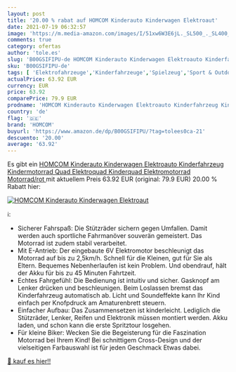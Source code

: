 ```yaml
---
layout: post
title: '20.00 % rabat auf HOMCOM Kinderauto Kinderwagen Elektroaut'
date: 2021-07-19 06:32:57
image: 'https://m.media-amazon.com/images/I/51xw6W3E6jL._SL500_._SL400_.jpg'
comments: true
category: ofertas
author: 'tole.es'
slug: 'B00GSIFIPU-de HOMCOM Kinderauto Kinderwagen Elektroauto Kinderfahrzeug...'
sku: 'B00GSIFIPU-de'
tags: [ 'Elektrofahrzeuge','Kinderfahrzeuge','Spielzeug','Sport & Outdoor','homcom', ]
actualPrice: 63.92 EUR
currency: EUR
price: 63.92
comparePrice: 79.9 EUR
prodname: 'HOMCOM Kinderauto Kinderwagen Elektroauto Kinderfahrzeug Kindermotorrad Quad Elektroquad Kinderquad Elektromotorrad  Motorrad/rot '
country: 'de'
flag: '🇩🇪'
brand: 'HOMCOM'
buyurl: 'https://www.amazon.de/dp/B00GSIFIPU/?tag=tolees0ca-21'
descuento: '20.00'
average: '63.92'
---
```


Es gibt ein [HOMCOM Kinderauto Kinderwagen Elektroauto Kinderfahrzeug Kindermotorrad Quad Elektroquad Kinderquad Elektromotorrad  Motorrad/rot ](https://www.amazon.de/dp/B00GSIFIPU/?tag=tolees0ca-21) mit aktuellem Preis 63.92 EUR (original: 79.9 EUR) 20.00 % Rabatt hier:

[![HOMCOM Kinderauto Kinderwagen Elektroaut](https://m.media-amazon.com/images/I/51xw6W3E6jL._SL500_._SL400_.jpg)](https://www.amazon.de/dp/B00GSIFIPU/?tag=tolees0ca-21)

ℹ️:

- Sicherer Fahrspaß: Die Stützräder sichern gegen Umfallen. Damit werden auch sportliche Fahrmanöver souverän gemeistert. Das Motorrad ist zudem stabil verarbeitet.
- Mit E-Antrieb: Der eingebaute 6V Elektromotor beschleunigt das Motorrad auf bis zu 2,5km/h. Schnell für die Kleinen, gut für Sie als Eltern. Bequemes Nebenherlaufen ist kein Problem. Und obendrauf, hält der Akku für bis zu 45 Minuten Fahrtzeit.
- Echtes Fahrgefühl: Die Bedienung ist intuitiv und sicher. Gasknopf am Lenker drücken und beschleunigen. Beim Loslassen bremst das Kinderfahrzeug automatisch ab. Licht und Soundeffekte kann Ihr Kind einfach per Knofpdruck am Amaturenbrett steuern.
- Einfacher Aufbau: Das Zusammensetzen ist kinderleicht. Lediglich die Stützräder, Lenker, Reifen und Elektronik müssen montiert werden. Akku laden, und schon kann die erste Spritztour losgehen.
- Für kleine Biker: Wecken Sie die Begeisterung für die Faszination Motorrad bei Ihrem Kind! Bei schnittigem Cross-Design und der vielseitigen Farbauswahl ist für jeden Geschmack Etwas dabei.

[🛒 kauf es hier!!](https://www.amazon.de/dp/B00GSIFIPU/?tag=tolees0ca-21)
